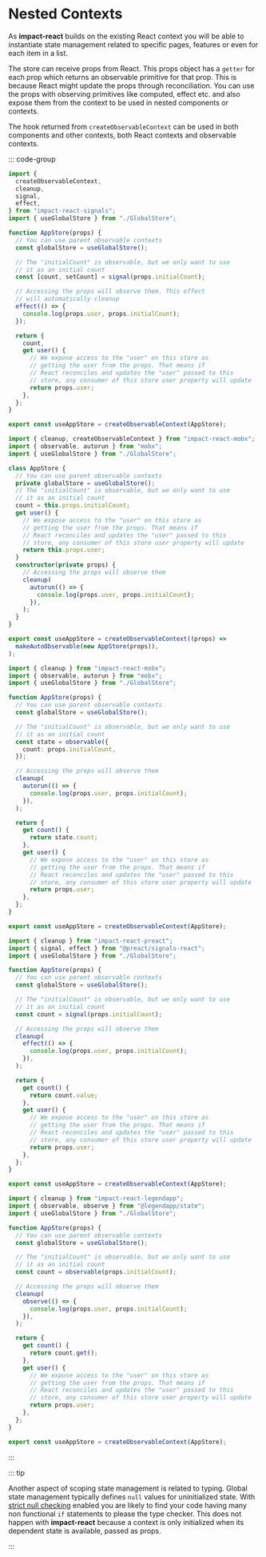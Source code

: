 # Nested Contexts

As **impact-react** builds on the existing React context you will be able to instantiate state management related to specific pages, features or even for each item in a list.

The store can receive props from React. This props object has a `getter` for each prop which returns an observable primitive for that prop. This is because React might update the props through reconciliation. You can use the props with observing primitives like computed, effect etc. and also expose them from the context to be used in nested components or contexts.

The hook returned from `createObservableContext` can be used in both components and other contexts, both React contexts and observable contexts.

::: code-group

```ts [Impact]
import {
  createObservableContext,
  cleanup,
  signal,
  effect,
} from "impact-react-signals";
import { useGlobalStore } from "./GlobalStore";

function AppStore(props) {
  // You can use parent observable contexts
  const globalStore = useGlobalStore();

  // The "initialCount" is observable, but we only want to use
  // it as an initial count
  const [count, setCount] = signal(props.initialCount);

  // Accessing the props will observe them. This effect
  // will automatically cleanup
  effect(() => {
    console.log(props.user, props.initialCount);
  });

  return {
    count,
    get user() {
      // We expose access to the "user" on this store as
      // getting the user from the props. That means if
      // React reconciles and updates the "user" passed to this
      // store, any consumer of this store user property will update
      return props.user;
    },
  };
}

export const useAppStore = createObservableContext(AppStore);
```

```ts [Mobx]
import { cleanup, createObservableContext } from "impact-react-mobx";
import { observable, autorun } from "mobx";
import { useGlobalStore } from "./GlobalStore";

class AppStore {
  // You can use parent observable contexts
  private globalStore = useGlobalStore();
  // The "initialCount" is observable, but we only want to use
  // it as an initial count
  count = this.props.initialCount;
  get user() {
    // We expose access to the "user" on this store as
    // getting the user from the props. That means if
    // React reconciles and updates the "user" passed to this
    // store, any consumer of this store user property will update
    return this.props.user;
  }
  constructor(private props) {
    // Accessing the props will observe them
    cleanup(
      autorun(() => {
        console.log(props.user, props.initialCount);
      }),
    );
  }
}

export const useAppStore = createObservableContext((props) =>
  makeAutoObservable(new AppStore(props)),
);
```

```ts [Mobx]
import { cleanup } from "impact-react-mobx";
import { observable, autorun } from "mobx";
import { useGlobalStore } from "./GlobalStore";

function AppStore(props) {
  // You can use parent observable contexts
  const globalStore = useGlobalStore();

  // The "initialCount" is observable, but we only want to use
  // it as an initial count
  const state = observable({
    count: props.initialCount,
  });

  // Accessing the props will observe them
  cleanup(
    autorun(() => {
      console.log(props.user, props.initialCount);
    }),
  );

  return {
    get count() {
      return state.count;
    },
    get user() {
      // We expose access to the "user" on this store as
      // getting the user from the props. That means if
      // React reconciles and updates the "user" passed to this
      // store, any consumer of this store user property will update
      return props.user;
    },
  };
}

export const useAppStore = createObservableContext(AppStore);
```

```ts [Preact]
import { cleanup } from "impact-react-preact";
import { signal, effect } from "@preact/signals-react";
import { useGlobalStore } from "./GlobalStore";

function AppStore(props) {
  // You can use parent observable contexts
  const globalStore = useGlobalStore();

  // The "initialCount" is observable, but we only want to use
  // it as an initial count
  const count = signal(props.initialCount);

  // Accessing the props will observe them
  cleanup(
    effect(() => {
      console.log(props.user, props.initialCount);
    }),
  );

  return {
    get count() {
      return count.value;
    },
    get user() {
      // We expose access to the "user" on this store as
      // getting the user from the props. That means if
      // React reconciles and updates the "user" passed to this
      // store, any consumer of this store user property will update
      return props.user;
    },
  };
}

export const useAppStore = createObservableContext(AppStore);
```

```ts [Legend State]
import { cleanup } from "impact-react-legendapp";
import { observable, observe } from "@legendapp/state";
import { useGlobalStore } from "./GlobalStore";

function AppStore(props) {
  // You can use parent observable contexts
  const globalStore = useGlobalStore();

  // The "initialCount" is observable, but we only want to use
  // it as an initial count
  const count = observable(props.initialCount);

  // Accessing the props will observe them
  cleanup(
    observe(() => {
      console.log(props.user, props.initialCount);
    }),
  );

  return {
    get count() {
      return count.get();
    },
    get user() {
      // We expose access to the "user" on this store as
      // getting the user from the props. That means if
      // React reconciles and updates the "user" passed to this
      // store, any consumer of this store user property will update
      return props.user;
    },
  };
}

export const useAppStore = createObservableContext(AppStore);
```

:::

::: tip

Another aspect of scoping state management is related to typing. Global state management typically defines `null` values for uninitialized state. With [strict null checking](https://www.typescriptlang.org/tsconfig/strictNullChecks.html) enabled you are likely to find your code having many non functional `if` statements to please the type checker. This does not happen with **impact-react** because a context is only initialized when its dependent state is available, passed as props.

:::
